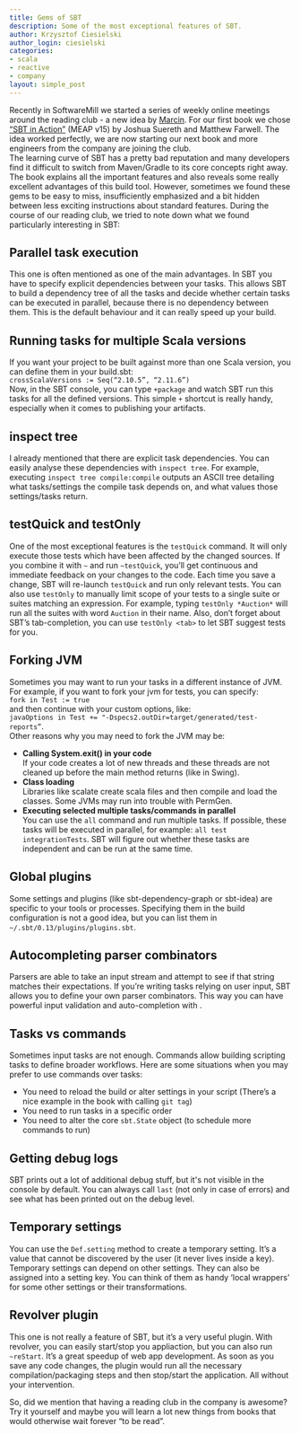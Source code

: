 ```yaml
---
title: Gems of SBT
description: Some of the most exceptional features of SBT.
author: Krzysztof Ciesielski
author_login: ciesielski
categories:
- scala
- reactive
- company
layout: simple_post
---
```


Recently in SoftwareMill we started a series of weekly online meetings around the reading club - a new idea by [Marcin](https://marcinkubala.wordpress.com/). For our first book we chose [“SBT in Action”](http://www.manning.com/suereth2/) (MEAP v15) by Joshua Suereth and Matthew Farwell. The idea worked perfectly, we are now starting our next book and more engineers from the company are joining the club.  
The learning curve of SBT has a pretty bad reputation and many developers find it difficult to switch from Maven/Gradle to its core concepts right away. The book explains all the important features and also reveals some really excellent advantages of this build tool. However, sometimes we found these gems to be easy to miss, insufficiently emphasized and a bit hidden between less exciting instructions about standard features. During the course of our reading club, we tried to note down what we found particularly interesting in SBT:

## Parallel task execution  
This one is often mentioned as one of the main advantages. In SBT you have to specify explicit dependencies between your tasks. This allows SBT to build a dependency tree of all the tasks and decide whether certain tasks can be executed in parallel, because there is no dependency between them. This is the default behaviour and it can really speed up your build.

## Running tasks for multiple Scala versions
If you want your project to be built against more than one Scala version, you can define them in your build.sbt:  
`crossScalaVersions := Seq(“2.10.5”, “2.11.6”)`  
Now, in the SBT console, you can type `+package` and watch SBT run this tasks for all the defined versions. This simple `+` shortcut is really handy, especially when it comes to publishing your artifacts.

## inspect tree
I already mentioned that there are explicit task dependencies. You can easily analyse these dependencies with `inspect tree`. For example, executing `inspect tree compile:compile` outputs an ASCII tree detailing what tasks/settings the compile task depends on, and what values those settings/tasks return.

## testQuick and testOnly
One of the most exceptional features is the `testQuick` command. It will only execute those tests which have been affected by the changed sources. If you combine it with `~` and run `~testQuick`, you’ll get continuous and immediate feedback on your changes to the code. Each time you save a change, SBT will re-launch `testQuick` and run only relevant tests. You can also use `testOnly` to manually limit scope of your tests to a single suite or suites matching an expression. For example, typing `testOnly *Auction*` will run all the suites with word `Auction` in their name. Also, don’t forget about SBT’s tab-completion, you can use `testOnly <tab>` to let SBT suggest tests for you.

## Forking JVM
Sometimes you may want to run your tasks in a different instance of JVM. For example, if you want to fork your jvm for tests, you can specify:  
`fork in Test := true`  
and then continue with your custom options, like:  
`javaOptions in Test += "-Dspecs2.outDir=target/generated/test-reports”`.  
Other reasons why you may need to fork the JVM may be:  
- **Calling System.exit() in your code**  
If your code creates a lot of new threads and these threads are not cleaned up before the main method returns (like in Swing).  
- **Class loading**  
Libraries like scalate create scala files and then compile and load the classes. Some JVMs may run into trouble with PermGen.  
- **Executing selected multiple tasks/commands in parallel**  
You can use the `all` command and run multiple tasks. If possible, these tasks will be executed in parallel, for example: `all test integrationTests`. SBT will figure out whether these tasks are independent and can be run at the same time.

## Global plugins
Some settings and plugins (like sbt-dependency-graph or sbt-idea) are specific to your tools or processes. Specifying them in the build configuration is not a good idea, but you can list them in `~/.sbt/0.13/plugins/plugins.sbt`.

## Autocompleting parser combinators
Parsers are able to take an input stream and attempt to see if that string matches their expectations. If you’re writing tasks relying on user input, SBT allows you to define your own parser combinators. This way you can have powerful input validation and auto-completion with <tab>.

## Tasks vs commands
Sometimes input tasks are not enough. Commands allow building scripting tasks to define broader workflows. Here are some situations when you may prefer to use commands over tasks:  
- You need to reload the build or alter settings in your script (There’s a nice example in the book with calling `git tag`)  
- You need to run tasks in a specific order  
- You need to alter the core `sbt.State` object (to schedule more commands to run)

## Getting debug logs
SBT prints out a lot of additional debug stuff, but it's not visible in the console by default. You can always call `last` (not only in case of errors) and see what has been printed out on the debug level.

## Temporary settings
You can use the `Def.setting` method to create a temporary setting. It’s a value that cannot be discovered by the user (it never lives inside a key). Temporary settings can depend on other settings. They can also be assigned into a setting key. You can think of them as handy ‘local wrappers’ for some other settings or their transformations.

## Revolver plugin
This one is not really a feature of SBT, but it’s a very useful plugin. With revolver, you can easily start/stop you appliaction, but you can also run `~reStart`. 
It’s a great speedup of web app development. As soon as you save any code changes, the plugin would run all the necessary compilation/packaging steps and then stop/start the application. All without your intervention.

So, did we mention that having a reading club in the company is awesome? Try it yourself and maybe you will learn a lot new things from books that would otherwise wait forever “to be read”.
